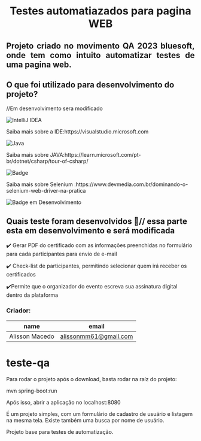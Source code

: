 <h1 align="center"> Testes automatiazados para pagina WEB </h1>

<h2 align="justify">Projeto criado no movimento QA 2023 bluesoft, onde tem como intuito automatizar testes de uma pagina web.</h2>



## O que foi utilizado para desenvolvimento do projeto?

//Em desenvolvimento sera modificado

![IntelliJ IDEA](https://img.shields.io/badge/IntelliJIDEA-000000.svg?style=for-the-badge&logo=intellij-idea&logoColor=white)
<p> Saiba mais sobre a IDE:https://visualstudio.microsoft.com</p>

![Java](https://img.shields.io/badge/java-%23ED8B00.svg?style=for-the-badge&logo=java&logoColor=white)

<p> Saiba mais sobre JAVA:https://learn.microsoft.com/pt-br/dotnet/csharp/tour-of-csharp/</p>

![Badge](https://img.shields.io/static/v1?label=Selenium&message=WebDriver&color=blue&style=for-the-badge&logo=Selenium)
<p> Saiba mais sobre Selenium :https://www.devmedia.com.br/dominando-o-selenium-web-driver-na-pratica</p>

![Badge em Desenvolvimento](http://img.shields.io/static/v1?label=STATUS&message=EM%20DESENVOLVIMENTO&color=GREEN&style=for-the-badge)


## Quais teste foram desenvolvidos 📑// essa parte esta em desenvolvimento e será modificada

✔️ Gerar PDF do certificado com as informações preenchidas no formulário para cada participantes para envio de e-mail 

✔️ Check-list de participantes, permitindo selecionar quem irá receber os certificados 

✔️Permite que o organizador do evento escreva sua assinatura digital dentro da plataforma


### Criador: 
|name|email|
| -------- | -------- | 
|Alisson Macedo|alissonmm61@gmail.com|




# teste-qa

Para rodar o projeto após o download, basta rodar na raíz do projeto:

mvn spring-boot:run

Após isso, abrir a aplicação no localhost:8080

É um projeto simples, com um formulário de cadastro de usuário e listagem na mesma tela.
Existe também uma busca por nome de usuário.

Projeto base para testes de automatização.
